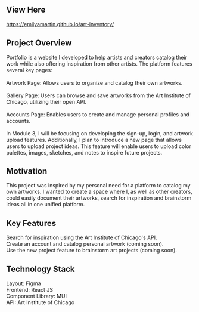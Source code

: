 ## View Here

https://emilyamartin.github.io/art-inventory/

## Project Overview

Portfolio is a website I developed to help artists and creators catalog their work while also offering inspiration from other artists. The platform features several key pages:
<br>
<br>
Artwork Page: Allows users to organize and catalog their own artworks.
<br>
<br>
Gallery Page: Users can browse and save artworks from the Art Institute of Chicago, utilizing their open API.
<br>
<br>
Accounts Page: Enables users to create and manage personal profiles and accounts.
<br>
<br>
In Module 3, I will be focusing on developing the sign-up, login, and artwork upload features. Additionally, I plan to introduce a new page that allows users to upload project ideas. This feature will enable users to upload color palettes, images, sketches, and notes to inspire future projects.

## Motivation

This project was inspired by my personal need for a platform to catalog my own artworks. I wanted to create a space where I, as well as other creators, could easily document their artworks, search for inspiration and brainstorm ideas all in one unified platform.

## Key Features

Search for inspiration using the Art Institute of Chicago's API.
<br>
Create an account and catalog personal artwork (coming soon).
<br>
Use the new project feature to brainstorm art projects (coming soon).

## Technology Stack

Layout: Figma
<br>
Frontend: React JS
<br>
Component Library: MUI
<br>
API: Art Institute of Chicago
